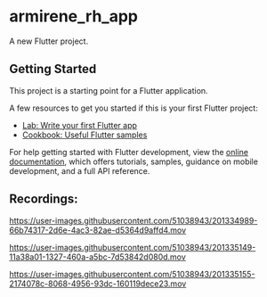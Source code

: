 # armirene_rh_app

A new Flutter project.

## Getting Started

This project is a starting point for a Flutter application.

A few resources to get you started if this is your first Flutter project:

- [Lab: Write your first Flutter app](https://docs.flutter.dev/get-started/codelab)
- [Cookbook: Useful Flutter samples](https://docs.flutter.dev/cookbook)

For help getting started with Flutter development, view the
[online documentation](https://docs.flutter.dev/), which offers tutorials,
samples, guidance on mobile development, and a full API reference.



## Recordings:




https://user-images.githubusercontent.com/51038943/201334989-66b74317-2d6e-4ac3-82ae-d5364d9affd4.mov



https://user-images.githubusercontent.com/51038943/201335149-11a38a01-1327-460a-a5bc-7d53842d080d.mov



https://user-images.githubusercontent.com/51038943/201335155-2174078c-8068-4956-93dc-160119dece23.mov


